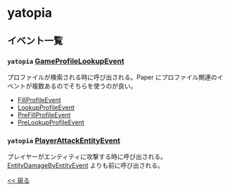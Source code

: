 <!--

自動生成です。直接編集しないでください。

-->
# yatopia

## イベント一覧
### `yatopia` [GameProfileLookupEvent](https://s7a.dev/spigot-event-list/javadoc/yatopia/dev/tr7zw/yatopia/events/GameProfileLookupEvent.html)
プロファイルが検索される時に呼び出される。Paper にプロファイル関連のイベントが複数あるのでそちらを使うのが良い。
- [FillProfileEvent](README.md#paper-fillprofileevent)
- [LookupProfileEvent](README.md#paper-lookupprofileevent)
- [PreFillProfileEvent](README.md#paper-prefillprofileevent)
- [PreLookupProfileEvent](README.md#paper-prelookupprofileevent)

### `yatopia` [PlayerAttackEntityEvent](https://s7a.dev/spigot-event-list/javadoc/yatopia/net/yatopia/api/event/PlayerAttackEntityEvent.html)
プレイヤーがエンティティに攻撃する時に呼び出される。[EntityDamageByEntityEvent](README.md#bukkit-entitydamagebyentityevent) よりも前に呼び出される。


[<< 戻る](README.md)